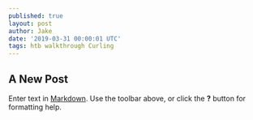 ```yaml
---
published: true
layout: post
author: Jake
date: '2019-03-31 00:00:01 UTC'
tags: htb walkthrough Curling
---
```

## A New Post

Enter text in [Markdown](http://daringfireball.net/projects/markdown/). Use the toolbar above, or click the **?** button for formatting help.

